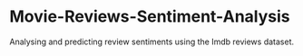 # Movie-Reviews-Sentiment-Analysis
Analysing and predicting review sentiments using the Imdb reviews dataset.
